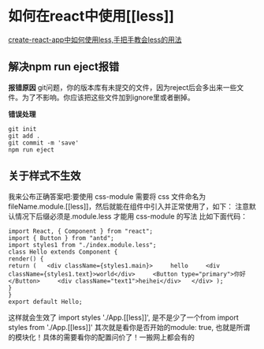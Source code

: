 # 如何在react中使用[[less]]

[create-react-app中如何使用less,手把手教会less的用法](../../../%E5%89%AA%E8%97%8F/react/create-react-app%E4%B8%AD%E5%A6%82%E4%BD%95%E4%BD%BF%E7%94%A8less%2C%E6%89%8B%E6%8A%8A%E6%89%8B%E6%95%99%E4%BC%9Aless%E7%9A%84%E7%94%A8%E6%B3%95.md)

## 解决npm run eject报错

**报错原因**
git问题，你的版本库有未提交的文件，因为reject后会多出来一些文件。为了不影响。你应该把这些文件加到ignore里或者删掉。

**错误处理**

```JSX
git init
git add .
git commit -m 'save'
npm run eject

```

## 关于样式不生效

我来公布正确答案吧:要使用 css-module 需要将 css 文件命名为fileName.module.[[less]]，然后就能在组件中引入并正常使用了，如下：
注意默认情况下后缀必须是.module.less 才能用 css-module 的写法
比如下面代码：

```JSX
import React, { Component } from "react";
import { Button } from "antd";
import styles1 from "./index.module.less";
class Hello extends Component {
render() {
return (   <div className={styles1.main}>     hello     <div className={styles1.text}>world</div>     <Button type="primary">你好</Button>     <div className="text1">heihei</div>   </div> );
}
}
export default Hello;
```

这样就会生效了
import styles './App.[[less]]', 是不是少了一个from 
import styles from './App.[[less]]'
其次就是看你是否开始的module: true, 也就是所谓的模块化！具体的需要看你的配置问价了！一搬网上都会有的